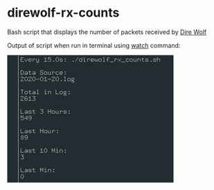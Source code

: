 # direwolf-rx-counts
Bash script that displays the number of packets received by [Dire Wolf](https://github.com/wb2osz/direwolf)

Output of script when run in terminal using [watch](https://github.com/caseyjamesdavis/direwolf-rx-counts/blob/master/direwolf_rx_counts.png) command:

![output of bash script](https://github.com/caseyjamesdavis/direwolf-rx-counts/blob/master/direwolf_rx_counts.png)
